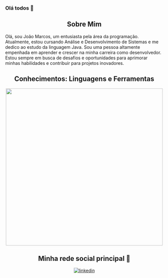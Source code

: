 ### Olá todos 👋

<!--Languages and Tools Section-->       
<h2 align="center">Sobre Mim</h2>
<p align="left">Olá, sou João Marcos, um entusiasta pela área da programação. Atualmente, estou cursando Análise e Desenvolvimento de Sistemas e me dedico ao estudo da linguagem Java. Sou uma pessoa altamente empenhada em aprender e crescer na minha carreira como desenvolvedor. Estou sempre em busca de desafios e oportunidades para aprimorar minhas habilidades e contribuir para projetos inovadores.
</p>

<h2 align="center">Conhecimentos: Linguagens e Ferramentas</h2>
<p align="center">
<img width="500px" src="https://skillicons.dev/icons?i=java,spring,git,github,mysql,vscode,eclipse,idea&perline=10" />
</p>

<h2 align="center">Minha rede social principal 🤝 </h2>
<div align="center">
 <a href="https://www.linkedin.com/in/jao1cardoso" target="_blank">
<img src=https://img.shields.io/badge/linkedin-%231E77B5.svg?&style=for-the-badge&logo=linkedin&logoColor=white alt=linkedin style="margin-bottom: 5px;" />
</a>

